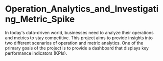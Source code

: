 # Operation_Analytics_and_Investigating_Metric_Spike
 In today's data-driven world, businesses need to analyze their  operations and metrics to stay competitive. This project aims to provide insights into  two different scenarios of operation and metric analytics. One of the primary goals of  the project is to provide a dashboard that displays key performance indicators (KPIs).
